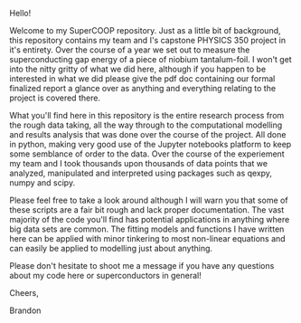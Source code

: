 Hello!

Welcome to my SuperCOOP repository. Just as a little bit of background, this repository contains my team and I's capstone PHYSICS 350 project in it's entirety. Over the course of a year we set out to measure the superconducting gap energy of a piece of niobium tantalum-foil. I won't get into the nitty gritty of what we did here, although if you happen to be interested in what we did please give the pdf doc containing our formal finalized report a glance over as anything and everything relating to the project is covered there.  

What you'll find here in this repository is the entire research process from the rough data taking, all the way through to the computational modelling and results analysis that was done over the course of the project. All done in python, making very good use of the Jupyter notebooks platform to keep some semblance of order to the data. Over the course of the experiement my team and I took thousands upon thousands of data points that we analyzed, manipulated and interpreted using packages such as qexpy, numpy and scipy.

Please feel free to take a look around although I will warn you that some of these scripts are a fair bit rough and lack proper documentation. The vast majority of the code you'll find has  potential applications in anything where big data sets are common. The fitting models and functions I have written here can be applied with minor tinkering to most non-linear equations and can easily be applied to modelling just about anything. 

Please don't hesitate to shoot me a message if you have any questions about my code here or superconductors in general!

Cheers,

Brandon
